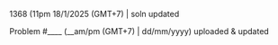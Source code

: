 1368 (11pm 18/1/2025 (GMT+7) | soln updated

Problem #____ (__am/pm (GMT+7) | dd/mm/yyyy) uploaded & updated